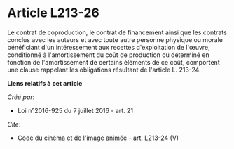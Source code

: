 # Article L213-26

Le contrat de coproduction, le contrat de financement ainsi que les contrats conclus avec les auteurs et avec toute autre
personne physique ou morale bénéficiant d'un intéressement aux recettes d'exploitation de l'œuvre, conditionné à
l'amortissement du coût de production ou déterminé en fonction de l'amortissement de certains éléments de ce coût, comportent
une clause rappelant les obligations résultant de l'article L. 213-24.

**Liens relatifs à cet article**

_Créé par_:

  - Loi n°2016-925 du 7 juillet 2016 - art. 21

_Cite_:

  - Code du cinéma et de l'image animée - art. L213-24 (V)
